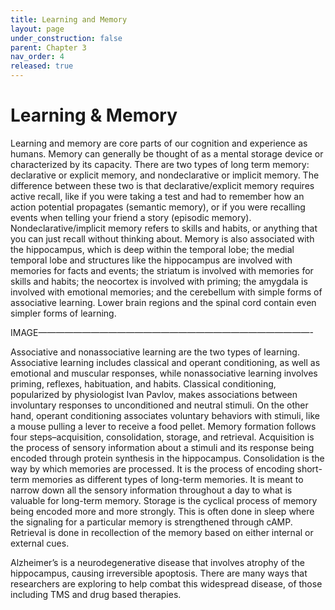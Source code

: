 ```yaml
---
title: Learning and Memory
layout: page
under_construction: false
parent: Chapter 3
nav_order: 4
released: true
---
```


# Learning & Memory
Learning and memory are core parts of our cognition and experience as humans. Memory can generally be thought of as a mental storage device or characterized by its capacity. There are two types of long term memory: declarative or explicit memory, and nondeclarative or implicit memory. The difference between these two is that declarative/explicit memory requires active recall, like if you were taking a test and had to remember how an action potential propagates (semantic memory), or if you were recalling events when telling your friend a story (episodic memory). Nondeclarative/implicit memory refers to skills and habits, or anything that you can just recall without thinking about. Memory is also associated with the hippocampus, which is deep within the temporal lobe; the medial temporal lobe and structures like the hippocampus are involved with memories for facts and events; the striatum is involved with memories for skills and habits; the neocortex is involved with priming; the amygdala is involved with emotional memories; and the cerebellum with simple forms of associative learning. Lower brain regions and the spinal cord contain even simpler forms of learning.

IMAGE———————————————————————————————-

Associative and nonassociative learning are the two types of learning. Associative learning includes classical and operant conditioning, as well as emotional and muscular responses, while nonassociative learning involves priming, reflexes, habituation, and habits. Classical conditioning, popularized by physiologist Ivan Pavlov, makes associations between involuntary responses to unconditioned and neutral stimuli. On the other hand, operant conditioning associates voluntary behaviors with stimuli, like a mouse pulling a lever to receive a food pellet. Memory formation follows four steps–acquisition, consolidation, storage, and retrieval. Acquisition is the process of sensory information about a stimuli and its response being encoded through protein synthesis in the hippocampus. Consolidation is the way by which memories are processed. It is the process of encoding short-term memories as different types of long-term memories. It is meant to narrow down all the sensory information throughout a day to what is valuable for long-term memory. Storage is the cyclical process of memory being encoded more and more strongly. This is often done in sleep where the signaling for a particular memory is strengthened through cAMP. Retrieval is done in recollection of the memory based on either internal or external cues.

Alzheimer’s is a neurodegenerative disease that involves atrophy of the hippocampus, causing irreversible apoptosis. There are many ways that researchers are exploring to help combat this widespread disease, of those including TMS and drug based therapies.